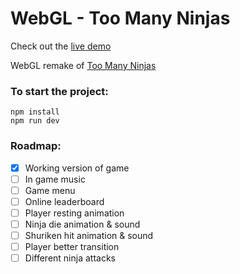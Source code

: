# WebGL - Too Many Ninjas

Check out the [live demo](https://iolk.github.io/webgl-tmn/)

WebGL remake of [Too Many Ninjas](http://www.foddy.net/Ninjas.html)

### To start the project:

```
npm install
npm run dev
```

### Roadmap:

- [x] Working version of game
- [ ] In game music
- [ ] Game menu
- [ ] Online leaderboard
- [ ] Player resting animation
- [ ] Ninja die animation & sound
- [ ] Shuriken hit animation & sound
- [ ] Player better transition
- [ ] Different ninja attacks
